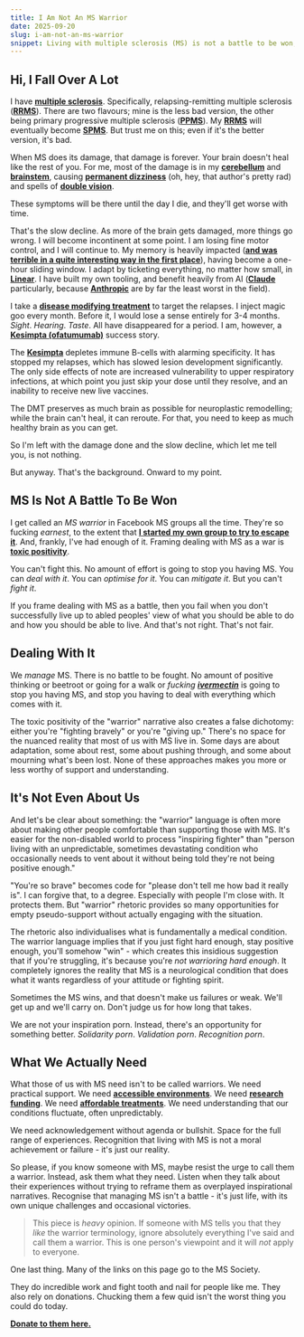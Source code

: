 ```yaml
---
title: I Am Not An MS Warrior
date: 2025-09-20
slug: i-am-not-an-ms-warrior
snippet: Living with multiple sclerosis (MS) is not a battle to be won; it is a condition that requires management and adaptation. The narrative of being an "MS warrior" promotes toxic positivity and overlooks the reality of living with an unpredictable illness. Those with MS need practical support, accessible environments, and understanding rather than inspirational labels. It's essential to acknowledge the complexities of their experiences without framing them as moral achievements or failures.
---
```


## Hi, I Fall Over A Lot

I have [**multiple sclerosis**](https://www.mssociety.org.uk/about-ms/what-is-ms). Specifically, relapsing-remitting multiple sclerosis ([**RRMS**](https://www.mssociety.org.uk/about-ms/types-of-ms/relapsing-remitting-ms)). There are two flavours; mine is the less bad version, the other being primary progressive multiple sclerosis ([**PPMS**](https://www.mssociety.org.uk/about-ms/types-of-ms/primary-progressive-ms)). My [**RRMS**](https://www.mssociety.org.uk/about-ms/types-of-ms/relapsing-remitting-ms) will eventually become [**SPMS**](https://www.mssociety.org.uk/about-ms/types-of-ms/secondary-progressive-ms). But trust me on this; even if it's the better version, it's bad.

When MS does its damage, that damage is forever. Your brain doesn't heal like the rest of you. For me, most of the damage is in my [**cerebellum**](https://en.wikipedia.org/wiki/Cerebellum) and [**brainstem**](https://en.wikipedia.org/wiki/Brainstem), causing [**permanent dizziness**](https://www.mssociety.org.uk/support-and-community/community-blog/ms-balance-problems-how-it-feels-when-world-wont-stop-spinning) (oh, hey, that author's pretty rad) and spells of [**double vision**](https://www.mssociety.org.uk/about-ms/signs-and-symptoms/eyes-and-sight).

These symptoms will be there until the day I die, and they'll get worse with time.

That's the slow decline. As more of the brain gets damaged, more things go wrong. I will become incontinent at some point. I am losing fine motor control, and I will continue to. My memory is heavily impacted ([**and was terrible in a quite interesting way in the first place**](https://blog.dave.io/sdam)), having become a one-hour sliding window. I adapt by ticketing everything, no matter how small, in [**Linear**](https://linear.app). I have built my own tooling, and benefit heavily from AI ([**Claude**](https://claude.ai) particularly, because [**Anthropic**](https://anthropic.com) are by far the least worst in the field).

I take a [**disease modifying treatment**](https://www.mssociety.org.uk/living-with-ms/treatments-and-therapies/disease-modifying-therapies) to target the relapses. I inject magic goo every month. Before it, I would lose a sense entirely for 3-4 months. _Sight_. _Hearing_. _Taste_. All have disappeared for a period. I am, however, a [**Kesimpta (ofatumumab)**](https://www.mssociety.org.uk/living-with-ms/treatments-and-therapies/disease-modifying-therapies/ofatumumab-kesimpta) success story.

The [**Kesimpta**](https://www.mssociety.org.uk/living-with-ms/treatments-and-therapies/disease-modifying-therapies/ofatumumab-kesimpta) depletes immune B-cells with alarming specificity. It has stopped my relapses, which has slowed lesion development significantly. The only side effects of note are increased vulnerability to upper respiratory infections, at which point you just skip your dose until they resolve, and an inability to receive new live vaccines.

The DMT preserves as much brain as possible for neuroplastic remodelling; while the brain can't heal, it can reroute. For that, you need to keep as much healthy brain as you can get.

So I'm left with the damage done and the slow decline, which let me tell you, is not nothing.

But anyway. That's the background. Onward to my point.

## MS Is Not A Battle To Be Won

I get called an _MS warrior_ in Facebook MS groups all the time. They're so fucking _earnest_, to the extent that [**I started my own group to try to escape it**](https://www.facebook.com/groups/887735696566222). And, frankly, I've had enough of it. Framing dealing with MS as a war is [**toxic positivity**](https://en.wikipedia.org/wiki/Toxic_positivity).

You can't fight this. No amount of effort is going to stop you having MS. You can _deal with it_. You can _optimise for it_. You can _mitigate it_. But you can't _fight it_.

If you frame dealing with MS as a battle, then you fail when you don't successfully live up to abled peoples' view of what you should be able to do and how you should be able to live. And that's not right. That's not fair.

## Dealing With It

We _manage_ MS. There is no battle to be fought. No amount of positive thinking or beetroot or going for a walk or _fucking [**ivermectin**](https://en.wikipedia.org/wiki/Ivermectin#COVID-19_misinformation)_ is going to stop you having MS, and stop you having to deal with everything which comes with it.

The toxic positivity of the "warrior" narrative also creates a false dichotomy: either you're "fighting bravely" or you're "giving up." There's no space for the nuanced reality that most of us with MS live in. Some days are about adaptation, some about rest, some about pushing through, and some about mourning what's been lost. None of these approaches makes you more or less worthy of support and understanding.

## It's Not Even About Us

And let's be clear about something: the "warrior" language is often more about making other people comfortable than supporting those with MS. It's easier for the non-disabled world to process "inspiring fighter" than "person living with an unpredictable, sometimes devastating condition who occasionally needs to vent about it without being told they're not being positive enough."

"You're so brave" becomes code for "please don't tell me how bad it really is". I can forgive that, to a degree. Especially with people I'm close with. It protects them. But "warrior" rhetoric provides so many opportunities for empty pseudo-support without actually engaging with the situation.

The rhetoric also individualises what is fundamentally a medical condition. The warrior language implies that if you just fight hard enough, stay positive enough, you'll somehow "win" - which creates this insidious suggestion that if you're struggling, it's because you're _not warrioring hard enough_. It completely ignores the reality that MS is a neurological condition that does what it wants regardless of your attitude or fighting spirit.

Sometimes the MS wins, and that doesn't make us failures or weak. We'll get up and we'll carry on. Don't judge us for how long that takes.

We are not your inspiration porn. Instead, there's an opportunity for something better. _Solidarity porn_. _Validation porn_. _Recognition porn_.

## What We Actually Need

What those of us with MS need isn't to be called warriors. We need practical support. We need [**accessible environments**](https://www.mssociety.org.uk/living-with-ms/home-and-travel/home-adaptations-equipment). We need [**research funding**](https://donate.mssociety.org.uk/). We need [**affordable treatments**](https://www.ncbi.nlm.nih.gov/books/NBK572540/). We need understanding that our conditions fluctuate, often unpredictably.

We need acknowledgement without agenda or bullshit. Space for the full range of experiences. Recognition that living with MS is not a moral achievement or failure - it's just our reality.

So please, if you know someone with MS, maybe resist the urge to call them a warrior. Instead, ask them what they need. Listen when they talk about their experiences without trying to reframe them as overplayed inspirational narratives. Recognise that managing MS isn't a battle - it's just life, with its own unique challenges and occasional victories.

> This piece is _heavy_ opinion. If someone with MS tells you that they _like_ the warrior terminology, ignore absolutely everything I've said and call them a warrior. This is one person's viewpoint and it will _not_ apply to everyone.

One last thing. Many of the links on this page go to the MS Society.

They do incredible work and fight tooth and nail for people like me. They also rely on donations. Chucking them a few quid isn't the worst thing you could do today.

[**Donate to them here.**](https://donate.mssociety.org.uk)
